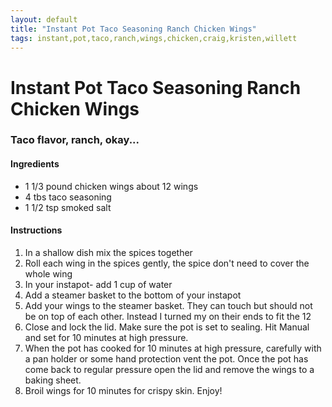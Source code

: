 ```yaml
---
layout: default
title: "Instant Pot Taco Seasoning Ranch Chicken Wings"
tags: instant,pot,taco,ranch,wings,chicken,craig,kristen,willett
---
```

# Instant Pot Taco Seasoning Ranch Chicken Wings

### Taco flavor, ranch, okay...

#### Ingredients
- 1 1/3 pound chicken wings about 12 wings
- 4 tbs taco seasoning
- 1 1/2 tsp smoked salt

#### Instructions
1. In a shallow dish mix the spices together
2. Roll each wing in the spices gently, the spice don't need to cover the whole wing
3. In your instapot- add 1 cup of water
4. Add a steamer basket to the bottom of your instapot 
5. Add your wings to the steamer basket. They can touch but should not be on top of each other. Instead I turned my on their ends to fit the 12
6. Close and lock the lid. Make sure the pot is set to sealing. Hit Manual and set for 10 minutes at high pressure.
7. When the pot has cooked for 10 minutes at high pressure, carefully with a pan holder or some hand protection vent the pot. Once the pot has come back to regular pressure open the lid and remove the wings to a baking sheet.
8. Broil wings for 10 minutes for crispy skin. Enjoy!
